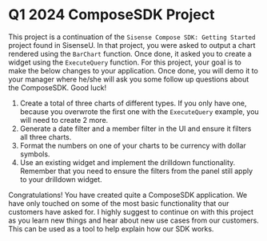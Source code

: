 # Q1 2024 ComposeSDK Project
This project is a continuation of the `Sisense Compose SDK: Getting Started` project found in SisenseU. In that project, you were asked to output a chart rendered using the `BarChart` function. Once done, it asked you to create a widget using the `ExecuteQuery` function. For this project, your goal is to make the below changes to your application. Once done, you will demo it to your manager where he/she will ask you some follow up questions about the ComposeSDK. Good luck!

1. Create a total of three charts of different types. If you only have one, because you overwrote the first one with the `ExecuteQuery` example, you will need to create 2 more.
2. Generate a date filter and a member filter in the UI and ensure it filters all three charts.
3. Format the numbers on one of your charts to be currency with dollar symbols.
4. Use an existing widget and implement the drilldown functionality. Remember that you need to ensure the filters from the panel still apply to your drilldown widget.

Congratulations! You have created quite a ComposeSDK application. We have only touched on some of the most basic functionality that our customers have asked for. I highly suggest to continue on with this project as you learn new things and hear about new use cases from our customers. This can be used as a tool to help explain how our SDK works.